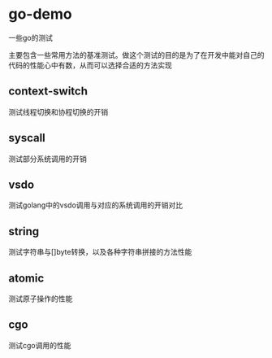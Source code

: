 # go-demo
一些go的测试

主要包含一些常用方法的基准测试。做这个测试的目的是为了在开发中能对自己的代码的性能心中有数，从而可以选择合适的方法实现

## context-switch
测试线程切换和协程切换的开销

## syscall
测试部分系统调用的开销

## vsdo
测试golang中的vsdo调用与对应的系统调用的开销对比


## string
测试字符串与[]byte转换，以及各种字符串拼接的方法性能

## atomic
测试原子操作的性能

## cgo
测试cgo调用的性能